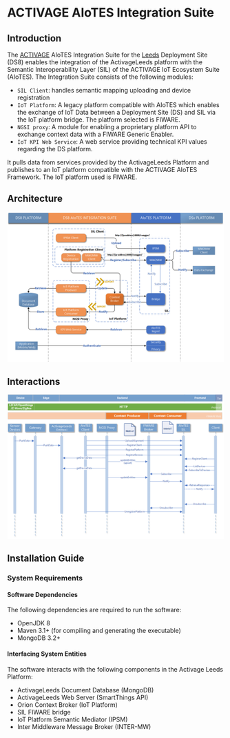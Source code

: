 # ACTIVAGE AIoTES Integration Suite  

## Introduction  
The [ACTIVAGE](http://www.activageproject.eu/) AIoTES Integration Suite for the [Leeds](http://www.activageproject.eu/deployment-sites/Leeds/) Deployment Site (DS8) enables the integration of the ActivageLeeds platform with the Semantic Interoperability Layer (SIL) of the ACTIVAGE IoT Ecosystem Suite (AIoTES). The Integration Suite consists of the following modules:

- `SIL Client`: handles semantic mapping uploading and device registration  
- `IoT Platform`: A legacy platform compatible with AIoTES which enables the exchange of IoT Data between a Deployment Site (DS) and SIL via the IoT platform bridge. The platform selected is FIWARE.
- `NGSI proxy`: A module for enabling a proprietary platform API to exchange context data with a FIWARE Generic Enabler.
- `IoT KPI Web Service`: A web service providing technical KPI values regarding the DS platform.  

It pulls data from services provided by the ActivageLeeds Platform and publishes to an IoT platform compatible with the ACTIVAGE AIoTES Framework. The IoT platform used is FIWARE.

## Architecture  

![image info](./docs/images/LEE-AIoTES-integration_architecture.png)  

## Interactions  

![image info](./docs/images/LEE-AIoTES-integration_interactions.png)

## Installation Guide

### System Requirements  

#### Software Dependencies  
The following dependencies are required to run the software:   

- OpenJDK 8  
- Maven 3.1+ (for compiling and generating the executable)
- MongoDB 3.2+   

#### Interfacing System Entities  
The software interacts with the following components in the Activage Leeds Platform:

- ActivageLeeds Document Database  (MongoDB)
- ActivageLeeds Web Server  (SmartThings API)
- Orion Context Broker  (IoT Platform)  
- SIL FIWARE bridge  
- IoT Platform Semantic Mediator (IPSM)  
- Inter Middleware Message Broker (INTER-MW)  

